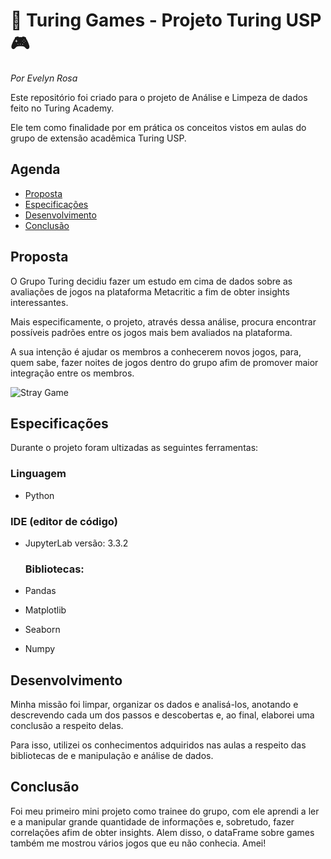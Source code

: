 # 👾 Turing Games - Projeto Turing USP 🎮

*Por Evelyn Rosa*

Este repositório foi criado para o projeto de Análise e Limpeza de dados feito no Turing Academy.

Ele tem como finalidade por em prática os conceitos vistos em aulas do grupo de extensão acadêmica Turing USP.


## Agenda

  - [Proposta](#proposta)
  - [Especificações](#especificações)
  - [Desenvolvimento](#desenvolvimento)
  - [Conclusão](#conclusão)


## Proposta

O Grupo Turing decidiu fazer um estudo em cima de dados sobre as avaliações de jogos na plataforma Metacritic a fim de obter insights interessantes.

 Mais especificamente, o projeto, através dessa análise, procura encontrar possíveis padrões entre os jogos mais bem avaliados na plataforma.

 A sua intenção é ajudar os membros a conhecerem novos jogos, para, quem sabe, fazer noites de jogos dentro do grupo afim de promover maior integração entre os membros. 

 ![Stray Game](https://media.tenor.com/uSkbTmappbcAAAAd/stray-stray-game.gif) 



## Especificações
Durante o projeto foram ultizadas as seguintes ferramentas:

### Linguagem
- Python 
### IDE (editor de código)
- JupyterLab versão: 3.3.2

  ### Bibliotecas:

- Pandas
- Matplotlib
- Seaborn
- Numpy



## Desenvolvimento
 Minha missão foi limpar, organizar os dados e analisá-los, anotando e descrevendo cada um dos passos e descobertas e, ao final, elaborei uma conclusão a respeito delas.

Para isso, utilizei os conhecimentos adquiridos nas aulas a respeito das bibliotecas de e manipulação e análise de dados.

## Conclusão
 Foi meu primeiro mini projeto como trainee do grupo, com ele aprendi a ler e a manipular grande quantidade de informações e, sobretudo, fazer correlações afim de obter insights. Alem disso, o dataFrame sobre games também me mostrou vários jogos que eu não conhecia. Amei!


